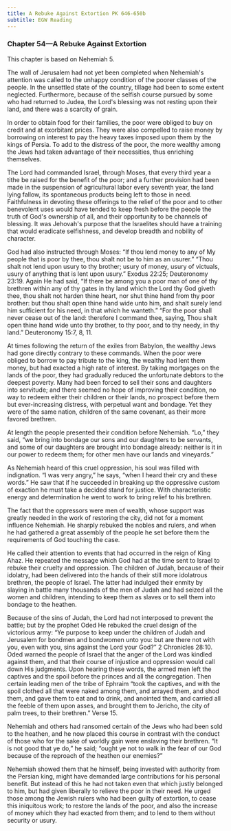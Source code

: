 ```yaml
---
title: A Rebuke Against Extortion PK 646-650b
subtitle: EGW Reading
---
```


### Chapter 54—A Rebuke Against Extortion

This chapter is based on Nehemiah 5.

The wall of Jerusalem had not yet been completed when Nehemiah's attention was called to the unhappy condition of the poorer classes of the people. In the unsettled state of the country, tillage had been to some extent neglected. Furthermore, because of the selfish course pursued by some who had returned to Judea, the Lord's blessing was not resting upon their land, and there was a scarcity of grain.

In order to obtain food for their families, the poor were obliged to buy on credit and at exorbitant prices. They were also compelled to raise money by borrowing on interest to pay the heavy taxes imposed upon them by the kings of Persia. To add to the distress of the poor, the more wealthy among the Jews had taken advantage of their necessities, thus enriching themselves.

The Lord had commanded Israel, through Moses, that every third year a tithe be raised for the benefit of the poor; and a further provision had been made in the suspension of agricultural labor every seventh year, the land lying fallow, its spontaneous products being left to those in need. Faithfulness in devoting these offerings to the relief of the poor and to other benevolent uses would have tended to keep fresh before the people the truth of God's ownership of all, and their opportunity to be channels of blessing. It was Jehovah's purpose that the Israelites should have a training that would eradicate selfishness, and develop breadth and nobility of character.

God had also instructed through Moses: “If thou lend money to any of My people that is poor by thee, thou shalt not be to him as an usurer.” “Thou shalt not lend upon usury to thy brother; usury of money, usury of victuals, usury of anything that is lent upon usury.” Exodus 22:25; Deuteronomy 23:19. Again He had said, “If there be among you a poor man of one of thy brethren within any of thy gates in thy land which the Lord thy God giveth thee, thou shalt not harden thine heart, nor shut thine hand from thy poor brother: but thou shalt open thine hand wide unto him, and shalt surely lend him sufficient for his need, in that which he wanteth.” “For the poor shall never cease out of the land: therefore I command thee, saying, Thou shalt open thine hand wide unto thy brother, to thy poor, and to thy needy, in thy land.” Deuteronomy 15:7, 8, 11.

At times following the return of the exiles from Babylon, the wealthy Jews had gone directly contrary to these commands. When the poor were obliged to borrow to pay tribute to the king, the wealthy had lent them money, but had exacted a high rate of interest. By taking mortgages on the lands of the poor, they had gradually reduced the unfortunate debtors to the deepest poverty. Many had been forced to sell their sons and daughters into servitude; and there seemed no hope of improving their condition, no way to redeem either their children or their lands, no prospect before them but ever-increasing distress, with perpetual want and bondage. Yet they were of the same nation, children of the same covenant, as their more favored brethren.

At length the people presented their condition before Nehemiah. “Lo,” they said, “we bring into bondage our sons and our daughters to be servants, and some of our daughters are brought into bondage already: neither is it in our power to redeem them; for other men have our lands and vineyards.”

As Nehemiah heard of this cruel oppression, his soul was filled with indignation. “I was very angry,” he says, “when I heard their cry and these words.” He saw that if he succeeded in breaking up the oppressive custom of exaction he must take a decided stand for justice. With characteristic energy and determination he went to work to bring relief to his brethren.

The fact that the oppressors were men of wealth, whose support was greatly needed in the work of restoring the city, did not for a moment influence Nehemiah. He sharply rebuked the nobles and rulers, and when he had gathered a great assembly of the people he set before them the requirements of God touching the case.

He called their attention to events that had occurred in the reign of King Ahaz. He repeated the message which God had at the time sent to Israel to rebuke their cruelty and oppression. The children of Judah, because of their idolatry, had been delivered into the hands of their still more idolatrous brethren, the people of Israel. The latter had indulged their enmity by slaying in battle many thousands of the men of Judah and had seized all the women and children, intending to keep them as slaves or to sell them into bondage to the heathen.

Because of the sins of Judah, the Lord had not interposed to prevent the battle; but by the prophet Oded He rebuked the cruel design of the victorious army: “Ye purpose to keep under the children of Judah and Jerusalem for bondmen and bondwomen unto you: but are there not with you, even with you, sins against the Lord your God?” 2 Chronicles 28:10. Oded warned the people of Israel that the anger of the Lord was kindled against them, and that their course of injustice and oppression would call down His judgments. Upon hearing these words, the armed men left the captives and the spoil before the princes and all the congregation. Then certain leading men of the tribe of Ephraim “took the captives, and with the spoil clothed all that were naked among them, and arrayed them, and shod them, and gave them to eat and to drink, and anointed them, and carried all the feeble of them upon asses, and brought them to Jericho, the city of palm trees, to their brethren.” Verse 15.

Nehemiah and others had ransomed certain of the Jews who had been sold to the heathen, and he now placed this course in contrast with the conduct of those who for the sake of worldly gain were enslaving their brethren. “It is not good that ye do,” he said; “ought ye not to walk in the fear of our God because of the reproach of the heathen our enemies?”

Nehemiah showed them that he himself, being invested with authority from the Persian king, might have demanded large contributions for his personal benefit. But instead of this he had not taken even that which justly belonged to him, but had given liberally to relieve the poor in their need. He urged those among the Jewish rulers who had been guilty of extortion, to cease this iniquitous work; to restore the lands of the poor, and also the increase of money which they had exacted from them; and to lend to them without security or usury.